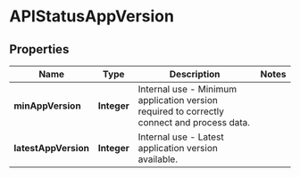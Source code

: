 

# APIStatusAppVersion

## Properties

Name | Type | Description | Notes
------------ | ------------- | ------------- | -------------
**minAppVersion** | **Integer** | Internal use - Minimum application version required to correctly connect and process data. | 
**latestAppVersion** | **Integer** | Internal use - Latest application version available. | 



